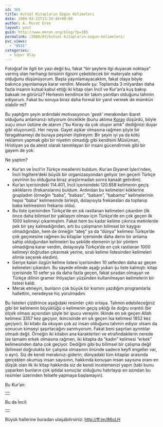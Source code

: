 ```yaml
---
id: 385
title: Kutsal Kitapların Özgün Kelimeleri
date: 2009-03-22T13:34:48+00:00
author: A. Murat Eren
layout: post
guid: http://www.meren.org/blog/?p=385
permalink: /2009/03/kutsal-kitaplarin-ozgun-kelimeleri/
pvc_views:
  - "9531"
categories:
  - Süper Olay
---
```

Fotoğraf ile ilgili bir yazı değil bu, fakat &#8220;bir şeylere ilgi duyacak noktaya&#8221; varmış olan herhangi birisinin ilgisini çekebilecek bir materyale sahip olduğunu düşünüyorum. Başta yayınlamayacaktım, fakat olaya böyle bakınca yayınlamaya karar verdim. Mesele şu: Toplamda 3 milyardan daha fazla insanın kutsal kabul ettiği iki kitap olan İncil ve Kur&#8217;an&#8217;a kuş bakışı baksak ne görürüz? Herkesin kendince bir takım yanıtları olduğunu tahmin ediyorum. Fakat bu soruya biraz daha formal bir yanıt vermek de mümkün olabilir mi?

Bu yaptığım şeyin ardındaki motivasyonun &#8216;_geek&#8217;_ merakından ibaret olduğunu anlamanızı istiyorum öncelikle (bunu aklıma [Koray](http://loker.radiobrecht.org/) düşürdü, böyle suçu onun üstüne de atarım (&#8220;bu Koray da çok oluyor artık&#8221; dediğinizi duyar gibi oluyorum)). Her neyse. Gayet aşikar olmasına rağmen şöyle bir feragatnameyi de buraya peşinen iliştireyim: Bir şeyin iyi ya da kötü reklamını yapmak gibi bir niyetim olmadığı gibi kendisini Müslüman, Hristiyan ya da ateist olarak tanımlayan bir insanı gücendirmek gibi bir gayem de yok.

Ne yaptım?

  * Kur&#8217;an ve İncil&#8217;in Türkçe meallerini buldum. Kur&#8217;an Diyanet İşleri&#8217;nden, İncil İngiltere&#8217;deki büyük bir organizasyondan geliyor (en geçerli Türkçe çevirinin bu olduğuna biraz araştırmadan sonra kanaât getirdim).
  * Kur&#8217;an içerisindeki 114.401, İncil içerisindeki 120.858 kelimenin geçiş sıklıklarını (frekanslarını) buldum. Ardından bu kelimeleri köklerine grupladım (örneğin &#8220;baba&#8221;, &#8220;babası&#8221;, &#8220;babam&#8221;, &#8220;babamız&#8221; kelimelerinin hepsi &#8220;baba&#8221; kelimesinde birleşti, dolayısıyla frekansları da toplanıp baba kelimesinin frekansı oldu).
  * Bu liste içerisinden Türkçe&#8217;de en sık rastlanan kelimeleri çıkardım (ilk önce daha bilimsel bir yaklaşım olması için Türkçe&#8217;de en çok geçen ilk 1000 kelimeyi çıkarmıştım. Fakat hem bu kadar kelime çıkınca metinlerde pek bir şey kalmadığından, artı bu çalışmanın bilimsel bir kaygısı olmadığından, hem de örneğin &#8220;ateş&#8221; ya da &#8220;dünya&#8221; kelimesi Türkçe&#8217;de çok geçmesine rağmen bu kitaplar içerisinde daha derin bir anlama sahip olduğundan kelimeleri bu şekilde elemenin iyi bir yöntem olmadığına karar verdim, dolayısıyla Türkçe&#8217;de en çok rastlanan 1000 kelimeyi doğrudan çıkarmak yerine, sıralı kelime listesinden kelimeleri elimle seçerek eledim).
  * Geriye kalan özgün kelime listesi içerisinden 10 seferden daha az geçen kelimeleri çıkardım. Bu sayede elimde aşağı yukarı şu liste kalmıştı: kitap içerisinde 10 sefer ya da daha fazla geçen, fakat sıradan olmayan ve Türkçe dilinin gramer ihtiyaçları yüzünden kullanılmayan kelimelerin bir listesi kaldı.
  * Merak etmeyin, bunların çok büyük bir kısmını yazdığım programlarla hallettim, neredeyse hiç yorulmadım.

Bu listeleri çizdirince aşağıdaki resimler çıktı ortaya. Tahmin edebileceğiniz gibi bir kelimenin büyüklüğü o kelimenin geçiş sıklığı ile doğru orantılı (bir ölçek olması açısından şöyle bir ipucu vereyim: ilkinde en sık geçen Allah kelimesi 3357 kez geçiyor, ikincisinde en sık geçen İsa kelimesi 1852 kez geçiyor). İki kitabı da okuyan çok az insan olduğunu tahmin ediyor olsam da sonucun kimseyi şaşırtacağını sanmıyorum. Fakat beni şaşırtan ayrıntılar olmadı değil. Örneğin iki kitabın ana karakterleri ve etrafındakilerin nerede ise tamamı erkek olmasına rağmen, iki kitapta da &#8220;kadın&#8221; kelimesi &#8220;erkek&#8221; kelimesinden daha çok geçiyor. Dediğim gibi bu bilimsel bir çalışma değil (bilimsel doğrulukta bir çalışma olmasının önünde sadece keyfi engeller var, o ayrı). Siz de kendi merakınızı giderin; dünyadaki tüm kitaplar arasında gerçekten okumuş insan sayısının, hakkında konuşan insan sayısına oranı en düşük olan ilk iki kitap hakkında siz de kendi incelemenizi yapın (tabi bunu yaparken bunların çok iptidai sonuçlar olduğunu hatırlayıp en azından bu resimler üzerinden felsefe yapmaya başlamayın).

Bu Kur&#8217;an:

<table border="0" width="100%">
  <tr>
    <td align="center">
      <img title="Kur'an-ı Kerim" src="http://lh5.ggpht.com/_x7Afx6WcB1c/ScZlPH_2TII/AAAAAAAAE94/b1ZEsF5J5-E/s800/kuran.png" border="0" alt="" />
    </td>
  </tr>
</table>

Bu da İncil:

<table border="0" width="100%">
  <tr>
    <td align="center">
      <img title="İncil" src="http://lh4.ggpht.com/_x7Afx6WcB1c/ScZkhNwRTiI/AAAAAAAAE9s/8QaphCyUj2o/s800/incil.png" border="0" alt="" />
    </td>
  </tr>
</table>

Büyük hallerine buradan ulaşabilirsiniz: <http://ff.im/86oLH>